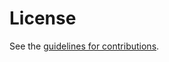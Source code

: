 # License

See the
[guidelines for contributions](https://github.com/billwuqin/agentic-ai-ps/blob/main/CONTRIBUTING.md).
